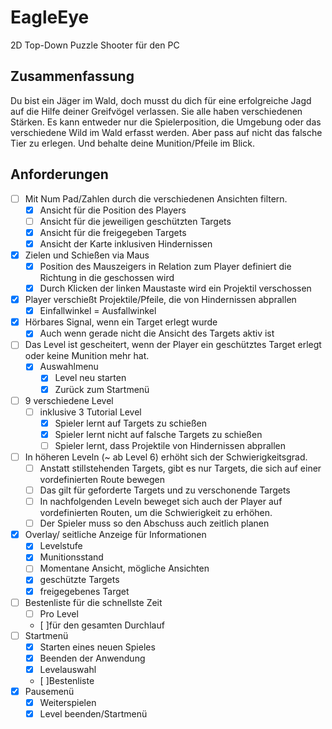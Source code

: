 # EagleEye

2D Top-Down Puzzle Shooter für den PC

## Zusammenfassung

Du bist ein Jäger im Wald, doch musst du dich für eine erfolgreiche Jagd auf die Hilfe deiner Greifvögel verlassen. Sie alle haben verschiedenen Stärken. Es kann entweder nur die Spielerposition, die Umgebung oder das verschiedene Wild im Wald erfasst werden. Aber pass auf nicht das falsche Tier zu erlegen. Und behalte deine Munition/Pfeile im Blick.

## Anforderungen

- [ ] Mit Num Pad/Zahlen durch die verschiedenen Ansichten filtern.
  - [x] Ansicht für die Position des Players
  - [ ] Ansicht für die jeweiligen geschützten Targets
  - [x] Ansicht für die freigegeben Targets
  - [x] Ansicht der Karte inklusiven Hindernissen
- [x] Zielen und Schießen via Maus
  - [x] Position des Mauszeigers in Relation zum Player definiert die Richtung in die geschossen wird
  - [x] Durch Klicken der linken Maustaste wird ein Projektil verschossen
- [x] Player verschießt Projektile/Pfeile, die von Hindernissen abprallen
  - [x] Einfallwinkel = Ausfallwinkel
- [x] Hörbares Signal, wenn ein Target erlegt wurde
  - [x] Auch wenn gerade nicht die Ansicht des Targets aktiv ist
- [ ] Das Level ist gescheitert, wenn der Player ein geschütztes Target erlegt oder keine Munition mehr hat.
  - [x] Auswahlmenu
    - [x] Level neu starten
    - [x] Zurück zum Startmenü
- [ ] 9 verschiedene Level
  - [ ] inklusive 3 Tutorial Level
    - [x] Spieler lernt auf Targets zu schießen
    - [x] Spieler lernt nicht auf falsche Targets zu schießen
    - [ ] Spieler lernt, dass Projektile von Hindernissen abprallen
- [ ] In höheren Leveln (~ ab Level 6) erhöht sich der Schwierigkeitsgrad.
  - [ ] Anstatt stillstehenden Targets, gibt es nur Targets, die sich auf einer vordefinierten Route bewegen
  - [ ] Das gilt für geforderte Targets und zu verschonende Targets
  - [ ] In nachfolgenden Leveln beweget sich auch der Player auf vordefinierten Routen, um die Schwierigkeit zu erhöhen.
  - [ ] Der Spieler muss so den Abschuss auch zeitlich planen
- [x] Overlay/ seitliche Anzeige für Informationen
  - [x] Levelstufe
  - [x] Munitionsstand
  - [ ] Momentane Ansicht, mögliche Ansichten
  - [x] geschützte Targets
  - [x] freigegebenes Target
- [ ] Bestenliste für die schnellste Zeit
  - [ ] Pro Level
  - [ ]für den gesamten Durchlauf
- [ ] Startmenü
  - [x] Starten eines neuen Spieles
  - [x] Beenden der Anwendung
  - [x] Levelauswahl
  - [ ]Bestenliste
- [x] Pausemenü
  - [x] Weiterspielen
  - [x] Level beenden/Startmenü
